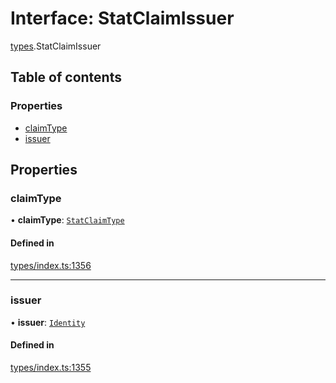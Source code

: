 # Interface: StatClaimIssuer

[types](../wiki/types).StatClaimIssuer

## Table of contents

### Properties

- [claimType](../wiki/types.StatClaimIssuer#claimtype)
- [issuer](../wiki/types.StatClaimIssuer#issuer)

## Properties

### claimType

• **claimType**: [`StatClaimType`](../wiki/types#statclaimtype)

#### Defined in

[types/index.ts:1356](https://github.com/PolymeshAssociation/polymesh-sdk/blob/339b7503/src/types/index.ts#L1356)

___

### issuer

• **issuer**: [`Identity`](../wiki/api.entities.Identity.Identity)

#### Defined in

[types/index.ts:1355](https://github.com/PolymeshAssociation/polymesh-sdk/blob/339b7503/src/types/index.ts#L1355)
